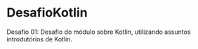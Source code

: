 # DesafioKotlin
Desafio 01: 
Desafio do módulo sobre Kotlin, utilizando assuntos introdutórios de Kotlin.

